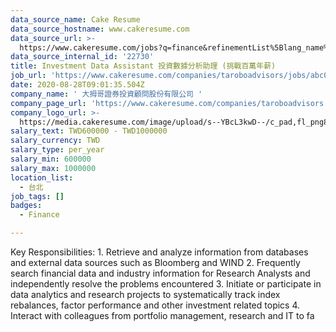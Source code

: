 ```yaml
---
data_source_name: Cake Resume
data_source_hostname: www.cakeresume.com
data_source_url: >-
  https://www.cakeresume.com/jobs?q=finance&refinementList%5Blang_name%5D%5B0%5D=English&refinementList%5Bsalary_type%5D=per_year&range%5Bsalary_range%5D%5Bmin%5D=1000000&page=3
data_source_internal_id: '22730'
title: Investment Data Assistant 投資數據分析助理 (挑戰百萬年薪)
job_url: 'https://www.cakeresume.com/companies/taroboadvisors/jobs/abc0ee'
date: 2020-08-28T09:01:35.504Z
company_name: ' 大拇哥證券投資顧問股份有限公司 '
company_page_url: 'https://www.cakeresume.com/companies/taroboadvisors'
company_logo_url: >-
  https://media.cakeresume.com/image/upload/s--YBcL3kwD--/c_pad,fl_png8,h_200,w_200/v1532327091/u3ohaayp0r967hinkzli.png
salary_text: TWD600000 - TWD1000000
salary_currency: TWD
salary_type: per_year
salary_min: 600000
salary_max: 1000000
location_list:
  - 台北
job_tags: []
badges:
  - Finance

---
```


Key Responsibilities: 1. Retrieve and analyze information from databases and external data sources such as Bloomberg and WIND 2. Frequently search financial data and industry information for Research Analysts and independently resolve the problems encountered 3. Initiate or participate in data analytics and research projects to systematically track index rebalances, factor performance and other investment related topics 4. Interact with colleagues from portfolio management, research and IT to fa